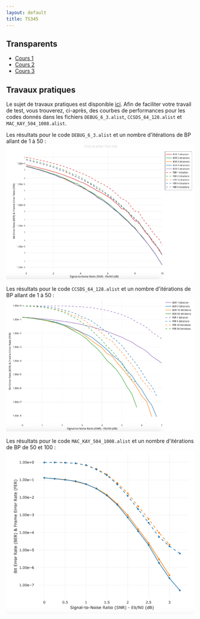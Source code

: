 ```yaml
---
layout: default
title: TS345
---
```


## Transparents

 - [Cours 1](/assets/cours/TS345/slides/TS345_COD1.pdf)
 - [Cours 2](/assets/cours/TS345/slides/TS345_COD2.pdf)
 - [Cours 3](/assets/cours/TS345/slides/TS345_COD3.pdf)

## Travaux pratiques

Le sujet de travaux pratiques est disponible [ici](/assets/cours/TS345/TP/TP_TS345.pdf). Afin de faciliter votre travail de test, vous trouverez, ci-après, des courbes de performances pour les codes donnés dans les fichiers ```DEBUG_6_3.alist```, ```CCSDS_64_128.alist``` et ```MAC_KAY_504_1008.alist```.

Les résultats pour le code ```DEBUG_6_3.alist``` et un nombre d'itérations de BP allant de 1 à 50 :
![Courbes de BER FER](/assets/img/DEBUG_6_3.png)

Les résultats pour le code ```CCSDS_64_128.alist``` et un nombre d'itérations de BP allant de 1 à 50 :
![Courbes de BER FER](/assets/img/CCSDS_64_128.png)
 
 Les résultats pour le code ```MAC_KAY_504_1008.alist``` et un nombre d'itérations de BP de 50 et 100 :
![Courbes de BER FER](/assets/img/MAC_KAY_504_1008.png)